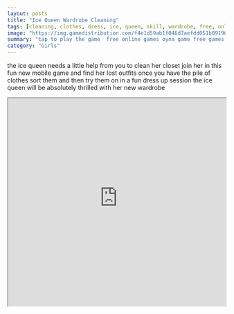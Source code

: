 ```yaml
---
layout: posts
title: "Ice Queen Wardrobe Cleaning"
tags: [cleaning, clothes, dress, ice, queen, skill, wardrobe, free, online, games, oyna, game, free, games, play, play, games]
image: "https://img.gamedistribution.com/f4e1d59ab1f046d7aefdd051b0919687.jpg"
summary: "tap to play the game  free online games oyna game free games play play games"
category: "Girls"
---
```


the ice queen needs a little help from you to clean her closet join her in this fun new mobile game and find her lost outfits once you have the pile of clothes sort them and then try them on in a fun dress up session the ice queen will be absolutely thrilled with her new wardrobe

<iframe width="100%" height="480px;" src="https://html5.gamedistribution.com/f4e1d59ab1f046d7aefdd051b0919687/"></iframe>